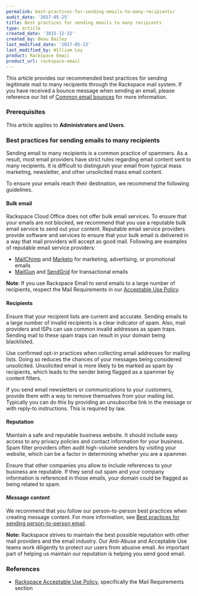 ```yaml
---
permalink: best-practices-for-sending-emails-to-many-recipients/
audit_date: '2017-05-25'
title: Best practices for sending emails to many recipients
type: article
created_date: '2015-12-22'
created_by: Beau Bailey
last_modified_date: '2017-05-23'
last_modified_by: William Loy
product: Rackspace Email
product_url: rackspace-email
---
```


This article provides our recommended best practices for sending legitimate mail to many recipients through the Rackspace mail system. If you have received a bounce message when sending an email, please reference our list of [Common email bounces](/how-to/common-email-bounces/) for more information.

### Prerequisites

This article applies to **Administrators and Users**.

### Best practices for sending emails to many recipients

Sending email to many recipients is a common practice of spammers. As a result, most email providers have strict rules regarding email content sent to many recipients. It is difficult to distinguish your email from typical mass marketing, newsletter, and other unsolicited mass email content.

To ensure your emails reach their destination, we recommend the following guidelines.

#### Bulk email

Rackspace Cloud Office does not offer bulk email services. To ensure that your emails are not blocked, we recommend that you use a reputable bulk email service to send out your content. Reputable email service providers provide software and services to ensure that your bulk email is delivered in a way that mail providers will accept as good mail. Following are examples of reputable email service providers:

- [MailChimp](https://mailchimp.com/) and [Marketo](https://www.marketo.com/) for marketing, advertising, or promotional emails
- [MailGun](https://www.mailgun.com/) and [SendGrid](https://sendgrid.com/) for transactional emails

**Note**: If you use Rackspace Email to send emails to a large number of recipients, respect the Mail Requirements in our [Acceptable Use Policy](https://www.rackspace.com/information/legal/aup).

#### Recipients

Ensure that your recipient lists are current and accurate. Sending emails to a large number of invalid recipients is a clear indicator of spam. Also, mail providers and ISPs can use common invalid addresses as spam traps. Sending mail to these spam traps can result in your domain being blacklisted.

Use confirmed opt-in practices when collecting email addresses for mailing lists. Doing so reduces the chances of your messages being considered unsolicited. Unsolicited email is more likely to be marked as spam by recipients, which leads to the sender being flagged as a spammer by content filters.

If you send email newsletters or communications to your customers, provide them with a way to remove themselves from your mailing list. Typically you can do this by providing an unsubscribe link in the message or with reply-to instructions. This is required by law.

#### Reputation

Maintain a safe and reputable business website. It should include easy access to any privacy policies and contact information for your business. Spam filter providers often audit high-volume senders by visiting your website, which can be a factor in determining whether you are a spammer.

Ensure that other companies you allow to include references to your business are reputable. If they send out spam and your company information is referenced in those emails, your domain could be flagged as being related to spam.

#### Message content

We recommend that you follow our person-to-person best practices when creating message content. For more information, see [Best practices for sending person-to-person email](/how-to/best-practices-for-sending-person-to-person-email).

**Note:** Rackspace strives to maintain the best possible reputation with other mail providers and the email industry. Our Anti-Abuse and Acceptable Use teams work diligently to protect our users from abusive email. An important part of helping us maintain our reputation is helping you send good email.

### References

- [Rackspace Acceptable Use Policy](https://www.rackspace.com/information/legal/aup), specifically the Mail Requirements section
